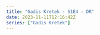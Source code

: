 ```yaml
---
title: "Gadis Kretek - S1E4 - DR"
date: 2023-11-11T12:16:42Z
series: ["Gadis Kretek"]
---
```



<mux-player stream-type="on-demand"
  src="https://kp3d-my.sharepoint.com/personal/ryoo_kp3d_onmicrosoft_com/_layouts/15/download.aspx?share=Edlw7Cib6slIuPQ9ddBOfo4B2Csr31tLnX_PmJm4RHRAlA" prefer-playback="mse" controls>
  </mux-player>
  
  
  <script src="https://cdn.jsdelivr.net/npm/@mux/mux-player"></script>
  
 <script type="application/ld+json">
 {
  "@context": "https://schema.org/",
  "@type": "VideoObject",
  "name": "Gadis Kretek - S1E4 - DR",
  "contentUrl": "https://stream.mux.com/USV8Yi42PW6FZWpp5DWlotUZqCzo9p01rPf008NAubYDw.m3u8",
  "thumbnailUrl": "https://www.themoviedb.org/t/p/original/bGn7dGysvut3RzbwcTupisAYElN.jpg?width=314&fit_mode=preserve&time=25",
  "uploadDate": "2023-11-11T12:16:42Z",
}

</script>

